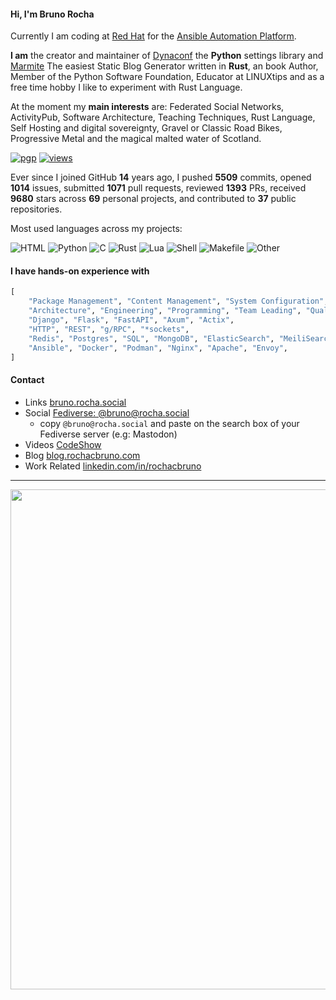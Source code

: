 #### Hi, I'm **Bruno Rocha**

Currently I am coding at [Red Hat](https://redhat.com) for the [Ansible Automation Platform](https://ansible.com).

**I am** the creator and maintainer of [Dynaconf](https://dynaconf.com) the **Python** settings library and [Marmite](https://rochacbruno.github.io/marmite) The easiest Static Blog Generator written in **Rust**, 
an book Author, Member of the Python Software Foundation, Educator at LINUXtips and as a free time hobby I like to experiment with Rust Language.

At the moment my **main interests** are: Federated Social Networks, ActivityPub, Software Architecture, Teaching Techniques, Rust Language, Self Hosting and digital sovereignty, Gravel or Classic Road Bikes, Progressive Metal and the magical malted water of Scotland.

[![pgp](https://img.shields.io/badge/pgp-E24F121A3F9DAC02E7FB1885AB110BDC10ED0A39-313131?style=flat&labelColor=545454&color=313131)](https://keyoxide.org/E24F121A3F9DAC02E7FB1885AB110BDC10ED0A39) [![views](https://komarev.com/ghpvc/?username=rochacbruno&style=flat&color=313131&label=views&abbreviated=true)](https://github.com/rochacbruno)

<!-- p align="left"> <img src="https://komarev.com/ghpvc/?username=rochacbruno" alt="rochacbruno" /> </p -->

Ever since I joined GitHub **14** years ago, I pushed **5509** commits, opened **1014** issues, submitted **1071** pull requests, reviewed **1393** PRs, received **9680** stars across **69** personal projects, and contributed to **37** public repositories.

<!-- Counting Dynaconf + Flasgger + Quokka starts above -->

Most used languages across my projects:

![HTML](https://img.shields.io/static/v1?style=flat-square&label=%E2%A0%80&color=555&labelColor=%23e34c26&message=HTML%EF%B8%B148.5%25)
![Python](https://img.shields.io/static/v1?style=flat-square&label=%E2%A0%80&color=555&labelColor=%233572A5&message=Python%EF%B8%B122.4%25)
![C](https://img.shields.io/static/v1?style=flat-square&label=%E2%A0%80&color=555&labelColor=%23555555&message=C%EF%B8%B113.9%25)
![Rust](https://img.shields.io/static/v1?style=flat-square&label=%E2%A0%80&color=555&labelColor=%23dea584&message=Rust%EF%B8%B14.7%25)
![Lua](https://img.shields.io/static/v1?style=flat-square&label=%E2%A0%80&color=555&labelColor=%23000080&message=Lua%EF%B8%B13.7%25)
![Shell](https://img.shields.io/static/v1?style=flat-square&label=%E2%A0%80&color=555&labelColor=%2389e051&message=Shell%EF%B8%B13.3%25)
![Makefile](https://img.shields.io/static/v1?style=flat-square&label=%E2%A0%80&color=555&labelColor=%23427819&message=Makefile%EF%B8%B11.4%25)
![Other](https://img.shields.io/static/v1?style=flat-square&label=%E2%A0%80&color=555&labelColor=%23ededed&message=Other%EF%B8%B11.7%25)

#### I have hands-on experience with

```python
[
    "Package Management", "Content Management", "System Configuration", "Distributed Systems", "Event Driven",
    "Architecture", "Engineering", "Programming", "Team Leading", "Quality Engineering",
    "Django", "Flask", "FastAPI", "Axum", "Actix",
    "HTTP", "REST", "g/RPC", "*sockets",
    "Redis", "Postgres", "SQL", "MongoDB", "ElasticSearch", "MeiliSearch", "etcd", "vault",
    "Ansible", "Docker", "Podman", "Nginx", "Apache", "Envoy",
]
```

#### Contact

- Links [bruno.rocha.social](https://bruno.rocha.social)
- Social [Fediverse: @bruno@rocha.social](https://go.rocha.social/@bruno)
    - copy `@bruno@rocha.social` and paste on the search box of your Fediverse server (e.g: Mastodon)
- Videos [CodeShow](https://Youtube.com/@CodeShowBR)
- Blog [blog.rochacbruno.com](https://blog.rochacbruno.com)
- Work Related [linkedin.com/in/rochacbruno](https://linkedin.com/in/rochacbruno)

---

<!--  <img src="https://cr-ss-service.azurewebsites.net/api/ScreenShot?widget=summary&username=rochacbruno&show-avatar=false" width="800" />  -->


<img src="https://cr-skills-chart-widget.azurewebsites.net/api/api?username=rochacbruno&skills=python,rust,shell,lua,html,javascript" width="800" />

